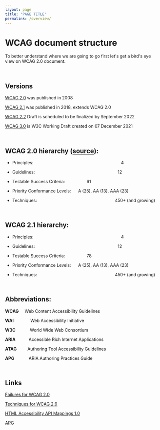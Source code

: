 ```yaml
---
layout: page
title: "PAGE TITLE"
permalink: /overview/
---
```

<link rel="stylesheet" href="/assets/css/style.css?v=07f9abc06ad55cffb2433692575c223659db012e" media="screen"><link rel="stylesheet" href="/css/style.css">
   
<div class="shell">

# WCAG document structure

To better understand where we are going to go first let's  get a bird's eye view on WCAG 2.0 document.

&nbsp; 

## Versions

[WCAG 2.0](https://www.w3.org/TR/WCAG20/) was published in 2008

[WCAG 2.1](https://www.w3.org/TR/WCAG21/) was published in 2018, extends WCAG 2.0

[WCAG 2.2](https://www.w3.org/TR/WCAG22/) Draft is scheduled to be finalized by September 2022

[WCAG 3.0](https://www.w3.org/TR/wcag-3.0/) is W3C Working Draft created on 07 December 2021

&nbsp; 

## WCAG 2.0 hierarchy ([source](https://www.audioeye.com/post/web-content-accessibility-guidelines/)):

* Principles: &nbsp; &nbsp; &nbsp; &nbsp; &nbsp; &nbsp; &nbsp; &nbsp; &nbsp; &nbsp; &nbsp; &nbsp; &nbsp; &nbsp; &nbsp; &nbsp; &nbsp; &nbsp; &nbsp; &nbsp; &nbsp; &nbsp; &nbsp; &nbsp; &nbsp; &nbsp; &nbsp; &nbsp; &nbsp; &nbsp; &nbsp; &nbsp; &nbsp; &nbsp; &nbsp; &nbsp; 4
  
* Guidelines: &nbsp; &nbsp; &nbsp; &nbsp; &nbsp; &nbsp; &nbsp; &nbsp; &nbsp; &nbsp; &nbsp; &nbsp; &nbsp; &nbsp; &nbsp; &nbsp; &nbsp; &nbsp; &nbsp; &nbsp; &nbsp; &nbsp; &nbsp; &nbsp; &nbsp; &nbsp; &nbsp; &nbsp; &nbsp; &nbsp; &nbsp; &nbsp; &nbsp; &nbsp; 12
  
* Testable Success Criteria:&nbsp; &nbsp; &nbsp; &nbsp; &nbsp; &nbsp; &nbsp; &nbsp; &nbsp; 61
  
* Priority Conformance Levels:&nbsp; &nbsp; &nbsp; A (25), AA (13), AAA (23)
  
* Techniques: &nbsp; &nbsp; &nbsp; &nbsp; &nbsp; &nbsp; &nbsp; &nbsp; &nbsp; &nbsp; &nbsp; &nbsp; &nbsp; &nbsp; &nbsp; &nbsp; &nbsp; &nbsp; &nbsp; &nbsp; &nbsp; &nbsp; &nbsp; &nbsp; &nbsp; &nbsp; &nbsp; &nbsp; &nbsp; &nbsp; &nbsp; &nbsp; 450+ (and growing)
  
&nbsp; 

## WCAG 2.1 hierarchy:

* Principles: &nbsp; &nbsp; &nbsp; &nbsp; &nbsp; &nbsp; &nbsp; &nbsp; &nbsp; &nbsp; &nbsp; &nbsp; &nbsp; &nbsp; &nbsp; &nbsp; &nbsp; &nbsp; &nbsp; &nbsp; &nbsp; &nbsp; &nbsp; &nbsp; &nbsp; &nbsp; &nbsp; &nbsp; &nbsp; &nbsp; &nbsp; &nbsp; &nbsp; &nbsp; &nbsp; &nbsp; 4
  
* Guidelines: &nbsp; &nbsp; &nbsp; &nbsp; &nbsp; &nbsp; &nbsp; &nbsp; &nbsp; &nbsp; &nbsp; &nbsp; &nbsp; &nbsp; &nbsp; &nbsp; &nbsp; &nbsp; &nbsp; &nbsp; &nbsp; &nbsp; &nbsp; &nbsp; &nbsp; &nbsp; &nbsp; &nbsp; &nbsp; &nbsp; &nbsp; &nbsp; &nbsp; &nbsp; 12
  
* Testable Success Criteria:&nbsp; &nbsp; &nbsp; &nbsp; &nbsp; &nbsp; &nbsp; &nbsp; &nbsp; 78
  
* Priority Conformance Levels:&nbsp; &nbsp; &nbsp; A (25), AA (13), AAA (23)
  
* Techniques: &nbsp; &nbsp; &nbsp; &nbsp; &nbsp; &nbsp; &nbsp; &nbsp; &nbsp; &nbsp; &nbsp; &nbsp; &nbsp; &nbsp; &nbsp; &nbsp; &nbsp; &nbsp; &nbsp; &nbsp; &nbsp; &nbsp; &nbsp; &nbsp; &nbsp; &nbsp; &nbsp; &nbsp; &nbsp; &nbsp; &nbsp; &nbsp; 450+ (and growing)
  
&nbsp; 

## Abbreviations:

**WCAG** &nbsp; &nbsp; Web Content Accessibility Guidelines

**WAI**&nbsp; &nbsp; &nbsp; &nbsp; &nbsp; &nbsp; &nbsp; Web Accessibility Initiative

**W3C**&nbsp; &nbsp; &nbsp; &nbsp; &nbsp; &nbsp; World Wide Web Consortium

**ARIA** &nbsp; &nbsp; &nbsp; &nbsp; &nbsp; Accessible Rich Internet Applications

**ATAG** &nbsp; &nbsp; &nbsp; &nbsp; Authoring Tool Accessibility Guidelines

**APG**&nbsp; &nbsp; &nbsp; &nbsp; &nbsp; &nbsp; ARIA Authoring Practices Guide

&nbsp; 

## Links

[Failures for WCAG 2.0](https://www.w3.org/TR/WCAG20-TECHS/failures)

[Techniques for WCAG 2.9](https://www.w3.org/TR/WCAG20-TECHS/)

[HTML Accessibility API Mappings 1.0](https://www.w3.org/TR/html-aam-1.0/#accessible-name-and-description-computation)

[APG](https://www.w3.org/WAI/ARIA/apg/practices/landmark-regions/)

</div>
